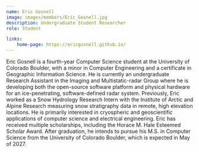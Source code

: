 ```yaml
---
name: Eric Gosnell
image: images/members/Eric_Gosnell.jpg
description: Undergraduate Student Researcher
role: Student

links:
    home-page: https://ericgosnell.github.io/
---
```


 
Eric Gosnell is a fourth-year Computer Science student at the University of Colorado Boulder, with a minor in Computer Engineering and a certificate in Geographic Information Science. He is currently an undergraduate Research Assistant in the Imaging and Multistatic-radar Group where he is developing both the open-source software platform and physical hardware for an ice-penetrating, software-defined radar system. Previously, Eric worked as a Snow Hydrology Research Intern with the Institute of Arctic and Alpine Research measuring snow stratigraphy data in remote, high elevation locations. He is primarily interested in cryospheric and geoscientific applications of computer science and electrical engineering. Eric has received multiple scholarships, including the Horace M. Hale Esteemed Scholar Award. After graduation, he intends to pursue his M.S. in Computer Science from the University of Colorado Boulder, which is expected in May of 2027.